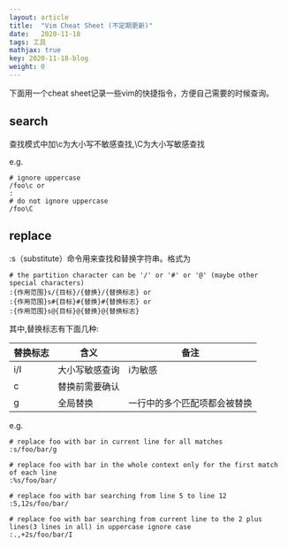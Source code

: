 ```yaml
---
layout: article
title:  "Vim Cheat Sheet (不定期更新)"
date:   2020-11-18
tags: 工具
mathjax: true
key: 2020-11-18-blog
weight: 0
---
```

下面用一个cheat sheet记录一些vim的快捷指令，方便自己需要的时候查询。
## search 
查找模式中加\c为大小写不敏感查找,\C为大小写敏感查找

e.g.
```
# ignore uppercase
/foo\c or 
:
# do not ignore uppercase
/foo\C
```
## replace
:s（substitute）命令用来查找和替换字符串。格式为
```
# the partition character can be '/' or '#' or '@' (maybe other special characters)
:{作用范围}s/{目标}/{替换}/{替换标志} or 
:{作用范围}s#{目标}#{替换}#{替换标志} or
:{作用范围}s@{目标}@{替换}@{替换标志}
```
其中,替换标志有下面几种:

| 替换标志 | 含义         | 备注                       |
| -------- | -------------- | ---------------------------- |
| i/I      | 大小写敏感查询 | i为敏感                   |
| c        | 替换前需要确认 |                              |
| g        | 全局替换   | 一行中的多个匹配项都会被替换 |

e.g.

```
# replace foo with bar in current line for all matches
:s/foo/bar/g

# replace foo with bar in the whole context only for the first match of each line
:%s/foo/bar/

# replace foo with bar searching from line 5 to line 12
:5,12s/foo/bar/

# replace foo with bar searching from current line to the 2 plus lines(3 lines in all) in uppercase ignore case
:.,+2s/foo/bar/I
```